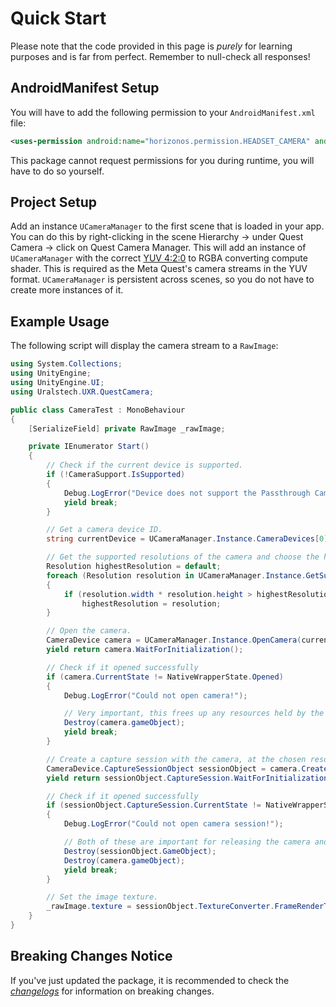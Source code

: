 # Quick Start

Please note that the code provided in this page is *purely* for learning purposes and is far from perfect. Remember to null-check all responses!

## AndroidManifest Setup

You will have to add the following permission to your `AndroidManifest.xml` file:
```xml
<uses-permission android:name="horizonos.permission.HEADSET_CAMERA" android:required="true"/>
```

This package cannot request permissions for you during runtime, you will have to do so yourself.

## Project Setup

Add an instance `UCameraManager` to the first scene that is loaded in your app.
You can do this by right-clicking in the scene Hierarchy -> under Quest Camera -> 
click on Quest Camera Manager. This will add an instance of `UCameraManager` with
the correct [YUV 4:2:0](https://en.wikipedia.org/wiki/Chroma_subsampling#4:2:0)
to RGBA converting compute shader. This is required as the Meta Quest's camera
streams in the YUV format. `UCameraManager` is persistent across scenes, so you
do not have to create more instances of it.

## Example Usage

The following script will display the camera stream to a `RawImage`:
```csharp
using System.Collections;
using UnityEngine;
using UnityEngine.UI;
using Uralstech.UXR.QuestCamera;

public class CameraTest : MonoBehaviour
{
    [SerializeField] private RawImage _rawImage;

    private IEnumerator Start()
    {
        // Check if the current device is supported.
        if (!CameraSupport.IsSupported)
        {
            Debug.LogError("Device does not support the Passthrough Camera API!");
            yield break;
        }

        // Get a camera device ID.
        string currentDevice = UCameraManager.Instance.CameraDevices[0];

        // Get the supported resolutions of the camera and choose the highest resolution.
        Resolution highestResolution = default;
        foreach (Resolution resolution in UCameraManager.Instance.GetSupportedResolutions(currentDevice))
        {
            if (resolution.width * resolution.height > highestResolution.width * highestResolution.height)
                highestResolution = resolution;
        }

        // Open the camera.
        CameraDevice camera = UCameraManager.Instance.OpenCamera(currentDevice);
        yield return camera.WaitForInitialization();

        // Check if it opened successfully
        if (camera.CurrentState != NativeWrapperState.Opened)
        {
            Debug.LogError("Could not open camera!");

            // Very important, this frees up any resources held by the camera.
            Destroy(camera.gameObject);
            yield break;
        }

        // Create a capture session with the camera, at the chosen resolution.
        CameraDevice.CaptureSessionObject sessionObject = camera.CreateCaptureSession(highestResolution);
        yield return sessionObject.CaptureSession.WaitForInitialization();

        // Check if it opened successfully
        if (sessionObject.CaptureSession.CurrentState != NativeWrapperState.Opened)
        {
            Debug.LogError("Could not open camera session!");

            // Both of these are important for releasing the camera and session resources.
            Destroy(sessionObject.GameObject);
            Destroy(camera.gameObject);
            yield break;
        }

        // Set the image texture.
        _rawImage.texture = sessionObject.TextureConverter.FrameRenderTexture;
    }
}
```

## Breaking Changes Notice

If you've just updated the package, it is recommended to check the [*changelogs*](https://github.com/Uralstech/UXR.QuestCamera/releases) for information on breaking changes.
